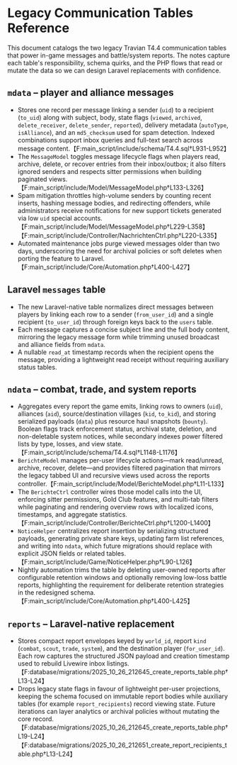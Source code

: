 # Legacy Communication Tables Reference

This document catalogs the two legacy Travian T4.4 communication tables that power in-game messages and battle/system reports. The notes capture each table's responsibility, schema quirks, and the PHP flows that read or mutate the data so we can design Laravel replacements with confidence.

## `mdata` – player and alliance messages
- Stores one record per message linking a sender (`uid`) to a recipient (`to_uid`) along with subject, body, state flags (`viewed`, `archived`, `delete_receiver`, `delete_sender`, `reported`), delivery metadata (`autoType`, `isAlliance`), and an `md5_checksum` used for spam detection. Indexed combinations support inbox queries and full-text search across message content.【F:main_script/include/schema/T4.4.sql†L931-L952】
- The `MessageModel` toggles message lifecycle flags when players read, archive, delete, or recover entries from their inbox/outbox; it also filters ignored senders and respects sitter permissions when building paginated views.【F:main_script/include/Model/MessageModel.php†L133-L326】
- Spam mitigation throttles high-volume senders by counting recent inserts, hashing message bodies, and redirecting offenders, while administrators receive notifications for new support tickets generated via low `uid` special accounts.【F:main_script/include/Model/MessageModel.php†L229-L358】【F:main_script/include/Controller/NachrichtenCtrl.php†L220-L335】
- Automated maintenance jobs purge viewed messages older than two days, underscoring the need for archival policies or soft deletes when porting the feature to Laravel.【F:main_script/include/Core/Automation.php†L400-L427】

## Laravel `messages` table
- The new Laravel-native table normalizes direct messages between players by linking each row to a sender (`from_user_id`) and a single recipient (`to_user_id`) through foreign keys back to the `users` table.
- Each message captures a concise subject line and the full body content, mirroring the legacy message form while trimming unused broadcast and alliance fields from `mdata`.
- A nullable `read_at` timestamp records when the recipient opens the message, providing a lightweight read receipt without requiring auxiliary status tables.

## `ndata` – combat, trade, and system reports
- Aggregates every report the game emits, linking rows to owners (`uid`), alliances (`aid`), source/destination villages (`kid`, `to_kid`), and storing serialized payloads (`data`) plus resource haul snapshots (`bounty`). Boolean flags track enforcement status, archival state, deletion, and non-deletable system notices, while secondary indexes power filtered lists by type, losses, and view state.【F:main_script/include/schema/T4.4.sql†L1148-L1176】
- `BerichteModel` manages per-user lifecycle actions—mark read/unread, archive, recover, delete—and provides filtered pagination that mirrors the legacy tabbed UI and recursive views used across the reports controller.【F:main_script/include/Model/BerichteModel.php†L11-L133】
- The `BerichteCtrl` controller wires those model calls into the UI, enforcing sitter permissions, Gold Club features, and multi-tab filters while paginating and rendering overview rows with localized icons, timestamps, and aggregate statistics.【F:main_script/include/Controller/BerichteCtrl.php†L1200-L1400】
- `NoticeHelper` centralizes report insertion by serializing structured payloads, generating private share keys, updating farm list references, and writing into `ndata`, which future migrations should replace with explicit JSON fields or related tables.【F:main_script/include/Game/NoticeHelper.php†L90-L126】
- Nightly automation trims the table by deleting user-owned reports after configurable retention windows and optionally removing low-loss battle reports, highlighting the requirement for deliberate retention strategies in the redesigned schema.【F:main_script/include/Core/Automation.php†L400-L425】

## `reports` – Laravel-native replacement
- Stores compact report envelopes keyed by `world_id`, report `kind` (`combat`, `scout`, `trade`, `system`), and the destination player (`for_user_id`). Each row captures the structured JSON payload and creation timestamp used to rebuild Livewire inbox listings. 【F:database/migrations/2025_10_26_212645_create_reports_table.php†L13-L24】
- Drops legacy state flags in favour of lightweight per-user projections, keeping the schema focused on immutable report bodies while auxiliary tables (for example `report_recipients`) record viewing state. Future iterations can layer analytics or archival policies without mutating the core record.【F:database/migrations/2025_10_26_212645_create_reports_table.php†L19-L24】【F:database/migrations/2025_10_26_212651_create_report_recipients_table.php†L13-L24】
